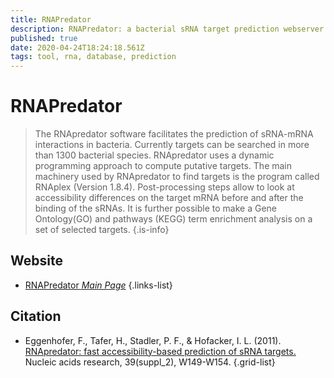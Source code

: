 ```yaml
---
title: RNAPredator
description: RNAPredator: a bacterial sRNA target prediction webserver
published: true
date: 2020-04-24T18:24:18.561Z
tags: tool, rna, database, prediction
---
```


# RNAPredator

> The RNApredator software facilitates the prediction of sRNA-mRNA interactions in bacteria. Currently targets can be searched in more than 1300 bacterial species. RNApredator uses a dynamic programming approach to compute putative targets. The main machinery used by RNApredator to find targets is the program called RNAplex (Version 1.8.4).
&NewLine;
Post-processing steps allow to look at accessibility differences on the target mRNA before and after the binding of the sRNAs. It is further possible to make a Gene Ontology(GO) and pathways (KEGG) term enrichment analysis on a set of selected targets. 
{.is-info}

 
## Website 

- [RNAPredator *Main Page*](http://rna.tbi.univie.ac.at/cgi-bin/RNApredator/target_search.cgi)
 {.links-list}

## Citation 

- Eggenhofer, F., Tafer, H., Stadler, P. F., & Hofacker, I. L. (2011). [RNApredator: fast accessibility-based prediction of sRNA targets.](https://academic.oup.com/nar/article/39/suppl_2/W149/2507144) Nucleic acids research, 39(suppl_2), W149-W154.
{.grid-list}